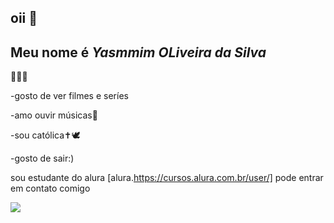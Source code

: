 ## oii 💖
## Meu nome é _Yasmmim OLiveira da Silva_
💋💅😽

-gosto de ver filmes e seríes

-amo ouvir músicas🎵

-sou católica✝️🕊️

-gosto de sair:) 

sou estudante do alura [alura.https://cursos.alura.com.br/user/]
pode entrar em contato comigo




![](https://media1.tenor.com/m/2pnoi_0OwGkAAAAC/sleepy-powerpuff-girls.gif)
